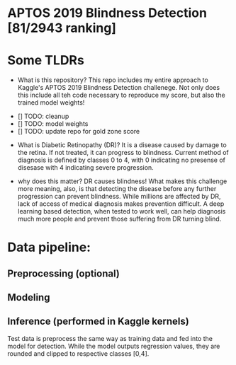 # APTOS 2019 Blindness Detection [81/2943 ranking]

# Some TLDRs

* What is this repository?
This repo includes my entire approach to Kaggle's APTOS 2019 Blindness Detection challenege. Not only does this include all teh code necessary to reproduce my score, but also the trained model weights!

- [] TODO: cleanup
- [] TODO: model weights
- [] TODO: update repo for gold zone score

* What is Diabetic Retinopathy (DR)?
It is a disease caused by damage to the retina. If not treated, it can progress to blindness. Current method of diagnosis is defined by classes 0 to 4, with 0 indicating no presense of disesase with 4 indicating severe progression.

* why does this matter?
DR causes blindness! What makes this challenge more meaning, also, is that detecting the disease before any further progression can prevent blindness. While millions are affected by DR, lack of access of medical diagnosis makes prevention difficult. A deep learning based detection, when tested to work well, can help diagnosis much more people and prevent those suffering from DR turning blind.

# Data pipeline:

## Preprocessing (optional)



## Modeling

## Inference (performed in Kaggle kernels)

Test data is preprocess the same way as training data and fed into the model for detection. While the model outputs regression values, they are rounded and clipped to respective classes [0,4].
